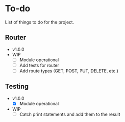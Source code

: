 # To-do

List of things to do for the project.

## Router

- v1.0.0
- WIP
  - [ ] Module operational
  - [ ] Add tests for router
  - [ ] Add route types (GET, POST, PUT, DELETE, etc.)

## Testing

- v1.0.0
  - [x] Module operational
- WIP
  - [ ] Catch print statements and add them to the result

